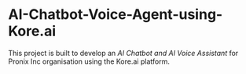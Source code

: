 # AI-Chatbot-Voice-Agent-using-Kore.ai
This project is built to develop an *AI Chatbot and AI Voice Assistant* for Pronix Inc organisation using the Kore.ai platform.
